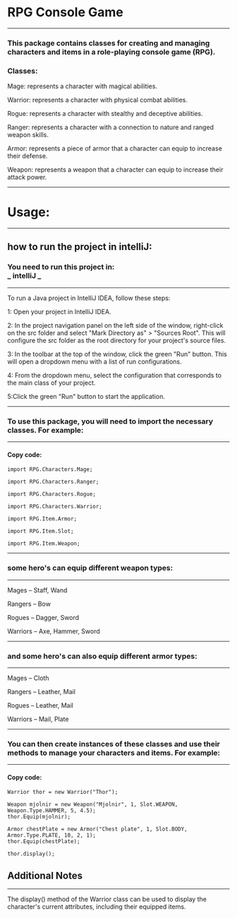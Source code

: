 # RPG Console Game
***
### This package contains classes for creating and managing characters and items in a role-playing console game (RPG).

### Classes:<br>

Mage: represents a character with magical abilities.

Warrior: represents a character with physical combat abilities.

Rogue: represents a character with stealthy and deceptive abilities.

Ranger: represents a character with a connection to nature and ranged weapon skills.

Armor: represents a piece of armor that a character can equip to increase their defense.

Weapon: represents a weapon that a character can equip to increase their attack power.
***
# Usage:
***
## how to run the project in intelliJ:
### You need to run this project in: <br> _ intelliJ _ ###
***
To run a Java project in IntelliJ IDEA, follow these steps:

1: Open your project in IntelliJ IDEA.<br>

2: In the project navigation panel on the left side of the window, right-click on the src folder and select "Mark Directory as" > "Sources Root". This will configure the src folder as the root directory for your project's source files.<br>

3: In the toolbar at the top of the window, click the green "Run" button. This will open a dropdown menu with a list of run configurations.<br>

4: From the dropdown menu, select the configuration that corresponds to the main class of your project.<br>

5:Click the green "Run" button to start the application.
***
### To use this package, you will need to import the necessary classes. For example:
***
#### Copy code:
    import RPG.Characters.Mage;

    import RPG.Characters.Ranger;

    import RPG.Characters.Rogue;

    import RPG.Characters.Warrior;
    
    import RPG.Item.Armor;
    
    import RPG.Item.Slot;
    
    import RPG.Item.Weapon;
***
### some hero's can equip different weapon types:
***
Mages – Staff, Wand<br>

 Rangers – Bow<br>

 Rogues – Dagger, Sword<br>

Warriors – Axe, Hammer, Sword
***
### and some hero's can also equip different armor types:
***
Mages – Cloth<br>

Rangers – Leather, Mail<br>

Rogues – Leather, Mail<br>

Warriors – Mail, Plate<br>
***
### You can then create instances of these classes and use their methods to manage your characters and items. For example:
***
#### Copy code:
    Warrior thor = new Warrior("Thor");
    
    Weapon mjolnir = new Weapon("Mjolnir", 1, Slot.WEAPON, Weapon.Type.HAMMER, 5, 4.5);
    thor.Equip(mjolnir);
    
    Armor chestPlate = new Armor("Chest plate", 1, Slot.BODY, Armor.Type.PLATE, 10, 2, 1);
    thor.Equip(chestPlate);
    
    thor.display();


## Additional Notes 
***
The display() method of the Warrior class can be used to display the character's current attributes, including their equipped items.
